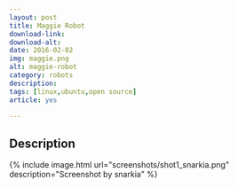 ```yaml
---
layout: post
title: Maggie Robot
download-link: 
download-alt:  
date: 2016-02-02
img: maggie.png
alt: maggie-robot
category: robots
description: 
tags: [linux,ubuntu,open source]
article: yes

---
```




## Description

{% include image.html url="screenshots/shot1_snarkia.png" description="Screenshot by snarkia" %}
